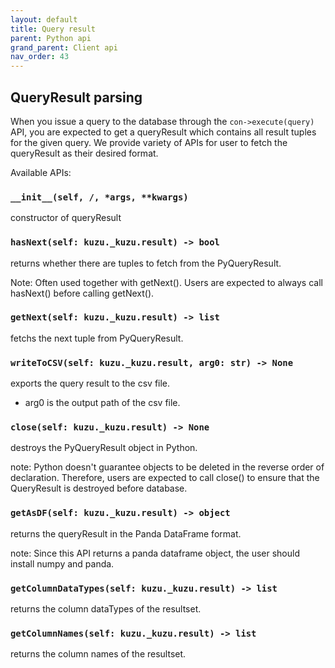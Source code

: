 ```yaml
---
layout: default
title: Query result
parent: Python api
grand_parent: Client api
nav_order: 43
---
```


## QueryResult parsing
When you issue a query to the database through the `con->execute(query)` API, you are expected to get a queryResult which contains all result tuples for the given query.
We provide variety of APIs for user to fetch the queryResult as their desired format.

Available APIs:
### `__init__(self, /, *args, **kwargs)`
  constructor of queryResult
### `hasNext(self: kuzu._kuzu.result) -> bool`
 returns whether there are tuples to fetch from the PyQueryResult.
 
 Note: Often used together with getNext(). Users are expected to always call hasNext() before calling getNext().
### `getNext(self: kuzu._kuzu.result) -> list`
 fetchs the next tuple from PyQueryResult.
### `writeToCSV(self: kuzu._kuzu.result, arg0: str) -> None`
 exports the query result to the csv file.
 - arg0 is the output path of the csv file.
### `close(self: kuzu._kuzu.result) -> None`
 destroys the PyQueryResult object in Python.
 
 note: Python doesn't guarantee objects to be deleted in the reverse order of declaration. Therefore, users are expected to call close() to ensure that the QueryResult is destroyed before database.
### `getAsDF(self: kuzu._kuzu.result) -> object`
  returns the queryResult in the Panda DataFrame format.
  
  note: Since this API returns a panda dataframe object, the user should install numpy and panda.
### `getColumnDataTypes(self: kuzu._kuzu.result) -> list`
  returns the column dataTypes of the resultset.
### `getColumnNames(self: kuzu._kuzu.result) -> list`
  returns the column names of the resultset.
